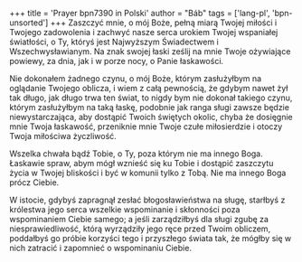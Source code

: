 +++
title = 'Prayer bpn7390 in Polski'
author = "Báb"
tags = ['lang-pl', 'bpn-unsorted']
+++
Zaszczyć mnie, o mój Boże, pełną miarą Twojej miłości i Twojego zadowolenia i zachwyć nasze serca urokiem Twojej wspaniałej światłości, o Ty, któryś jest Najwyższym Świadectwem i Wszechwysławianym. Na znak swojej łaski ześlij na mnie Twoje ożywiające powiewy, za dnia, jak i w porze nocy, o Panie łaskawości.
    
Nie dokonałem żadnego czynu, o mój Boże, którym zasłużyłbym na oglądanie Twojego oblicza, i wiem z całą pewnością, że gdybym nawet żył tak długo, jak długo trwa ten świat, to nigdy bym nie dokonał takiego czynu, którym zasłużyłbym na taką łaskę, podobnie jak ranga sługi zawsze będzie niewystarczająca, aby dostąpić Twoich świętych okolic, chyba że dosięgnie mnie Twoja łaskawość, przeniknie mnie Twoje czułe miłosierdzie i otoczy Twoja miłościwa życzliwość.
    
Wszelka chwała bądź Tobie, o Ty, poza którym nie ma innego Boga. Łaskawie spraw, abym mógł wznieść się ku Tobie i dostąpić zaszczytu życia w Twojej bliskości i być w komunii tylko z Tobą. Nie ma innego Boga prócz Ciebie.
    
W istocie, gdybyś zapragnął zesłać błogosławieństwa na sługę, starłbyś z królestwa jego serca wszelkie wspominanie i skłonności poza wspominaniem Ciebie samego; a jeśli zarządziłbyś dla sługi zgubę za niesprawiedliwość, którą wyrządziły jego ręce przed Twoim obliczem, poddałbyś go próbie korzyści tego i przyszłego świata tak, że mógłby się w nich zatracić i zapomnieć o wspominaniu Ciebie.
